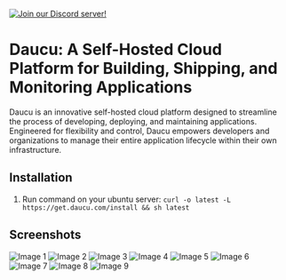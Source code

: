 [![Join our Discord server!](https://img.shields.io/discord/1239945892136751146?color=7289da&label=Discord&logo=discord&logoColor=ffffff&style=flat-square)](https://discord.gg/PCG8vUAm)



# Daucu: A Self-Hosted Cloud Platform for Building, Shipping, and Monitoring Applications

Daucu is an innovative self-hosted cloud platform designed to streamline the process of developing, deploying, and maintaining applications. Engineered for flexibility and control, Daucu empowers developers and organizations to manage their entire application lifecycle within their own infrastructure. 

## Installation

1. Run command on your ubuntu server:
```curl -o latest -L https://get.daucu.com/install && sh latest```


## Screenshots

![Image 1](https://get.daucu.com/screenshots/Screenshot-2024-06-01-075117.png)
![Image 2](https://get.daucu.com/screenshots/Screenshot-2024-06-01-075227.png)
![Image 3](https://get.daucu.com/screenshots/Screenshot-2024-06-01-075316.png)
![Image 4](https://get.daucu.com/screenshots/Screenshot-2024-06-01-075405.png)
![Image 5](https://get.daucu.com/screenshots/Screenshot-2024-06-01-075444.png)
![Image 6](https://get.daucu.com/screenshots/Screenshot-2024-06-01-080100.png)
![Image 7](https://get.daucu.com/screenshots/Screenshot-2024-06-01-080145.png)
![Image 8](https://get.daucu.com/screenshots/Screenshot-2024-06-01-080233.png)
![Image 9](https://get.daucu.com/screenshots/Screenshot-2024-06-01-080314.png)

